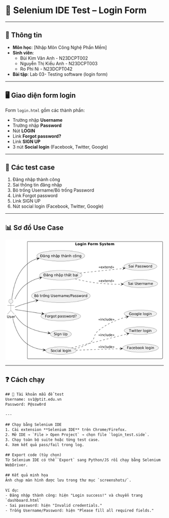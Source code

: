 # 🚀 Selenium IDE Test – Login Form
---
## 📘 Thông tin
- **Môn học**: [Nhập Môn Công Nghệ Phần Mềm]  
- **Sinh viên**:
  + Bùi Kim Vân Anh - N23DCPT002
  + Nguyễn Thị Kiều Anh - N23DCPT003
  + Ro Phi Ni - N23DCPT042 
- **Bài tập**: Lab 03- Testing software (login form)  

---

## 🖥️ Giao diện form login
Form `login.html` gồm các thành phần:
- Trường nhập **Username**
- Trường nhập **Password**
- Nút **LOGIN**
- Link **Forgot password?**
- Link **SIGN UP**
- 3 nút **Social login** (Facebook, Twitter, Google)

---

## 📄 Các test case
1. Đăng nhập thành công
2. Sai thông tin đăng nhập
3. Bỏ trống Username/Bỏ trống Password
4. Link Forgot password
5. Link SIGN UP
6. Nút social login (Facebook, Twitter, Google)

---

## 📊 Sơ đồ Use Case

![Sơ đồ Use Case](usecase_login.png)

---

## ❓ Cách chạy

```text
## 👤 Tài khoản mẫu để test
Username: sv1@ptit.edu.vn
Password: P@ssw0rd

---

## Chạy bằng Selenium IDE
1. Cài extension **Selenium IDE** trên Chrome/Firefox.
2. Mở IDE → `File > Open Project` → chọn file `login_test.side`.
3. Chạy toàn bộ suite hoặc từng test case.
4. Xem kết quả pass/fail trong log.

## Export code (tùy chọn)
Từ Selenium IDE có thể `Export` sang Python/JS rồi chạy bằng Selenium WebDriver.

## Kết quả minh họa
Ảnh chụp màn hình được lưu trong thư mục `screenshots/`.

Ví dụ:
- Đăng nhập thành công: hiện "Login success!" và chuyển trang `dashboard.html`
- Sai password: hiện "Invalid credentials."
- Trống Username/Password: hiện "Please fill all required fields."
